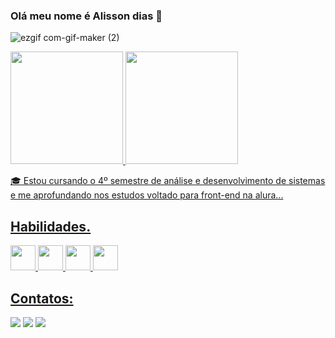 ### Olá meu nome é Alisson dias 👋


![ezgif com-gif-maker (2)](https://user-images.githubusercontent.com/84820359/210570618-34fbd600-2cd2-4d0c-9f5a-4cba46774ae6.gif)


<div>
<a href="https://github.com/Alissondiasdev">
<img height="180em" src="https://github-readme-stats.vercel.app/api/top-langs/?username=Alissondiasdev&layout=compact&langs_count=7&theme=dracula"/>
<img height="180em" src="https://github-readme-stats.vercel.app/api?username=Alissondiasdev&show_icons=true&theme=dracula&include_all_commits=true&count_private=true"/>
</div>



🎓 Estou cursando o 4º semestre de análise e desenvolvimento de sistemas e me aprofundando nos estudos voltado para front-end na alura...
## Habilidades.





<img src="https://cdn.jsdelivr.net/gh/devicons/devicon/icons/html5/html5-original.svg" width="40" height="40"/>   <img src="https://cdn.jsdelivr.net/gh/devicons/devicon/icons/css3/css3-original.svg" width="40" height="40"/>   <img src="https://cdn.jsdelivr.net/gh/devicons/devicon/icons/javascript/javascript-original.svg" width="40" height="40"/>   <img src="https://cdn.jsdelivr.net/gh/devicons/devicon/icons/git/git-original.svg" width="40" height="40"/>
          
          
          

          

         

## Contatos:

<div>

<a href="https://www.instagram.com/allisson_dias_/" target="_blank"><img src="https://img.shields.io/badge/-Instagram-%23E4405F?style=for-the-badge&logo=instagram&logoColor=white" target="_blank"></a>
<a href = "mailto:alissondias120894@gmail.com"><img src="https://img.shields.io/badge/Gmail-D14836?style=for-the-badge&logo=gmail&logoColor=white" target="_blank"></a>
<a href="https://www.linkedin.com/in/alisson-dias-20b553210/" target="_blank"><img src="https://img.shields.io/badge/-LinkedIn-%230077B5?style=for-the-badge&logo=linkedin&logoColor=white" target="_blank"></a>   
</div>




